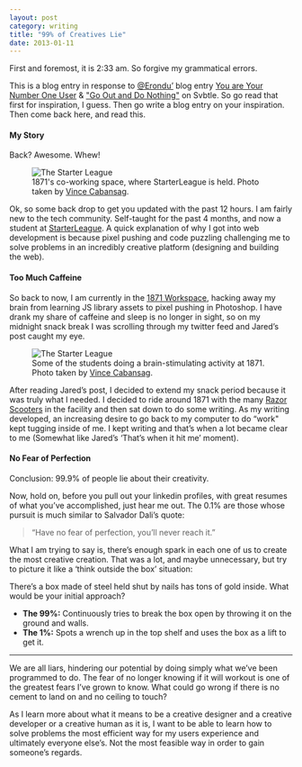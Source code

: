 ```yaml
---
layout: post
category: writing
title: "99% of Creatives Lie"
date: 2013-01-11
---
```



First and foremost, it is 2:33 am. So forgive my grammatical errors.

This is a blog entry in response to [@Erondu’](https://twitter.com/erondu") blog entry [You are Your Number One User](http://blog.jarederondu.com/you-are-your-number-one-user) & ["Go Out and Do Nothing"](http://blog.jarederondu.com/go-outside-and-do-nothing) on Svbtle. So go read that first for inspiration, I guess. Then go write a blog entry on your inspiration. Then come back here, and read this.

#### My Story

Back? Awesome. Whew!

<figure class="small-left">
  <img src="http://assets5.starterleague.com/assets/1871-107268204770a19a342468aa73603770.jpg" alt="The Starter League" />
  <figcaption>1871's co-working space, where StarterLeague is held. Photo taken by <a href="https://twitter.com/vcabansag" target="_blank">Vince Cabansag</a>.</figcaption>
</figure>

Ok, so some back drop to get you updated with the past 12 hours.
I am fairly new to the tech community. Self-taught for the past 4 months, and now a student at [StarterLeague](http://www.starterleague.com/). A quick explanation of why I got into web development is because pixel pushing and code puzzling challenging me to solve problems in an incredibly creative platform (designing and building the web).

#### Too Much Caffeine


So back to now, I am currently in the [1871 Workspace](http://1871.com), hacking away my brain from learning JS library assets to pixel pushing in Photoshop. I have drank my share of caffeine and sleep is no longer in sight, so on my midnight snack break I was scrolling through my twitter feed and Jared’s post caught my eye.

<figure class="small-right">
  <img src="https://fbcdn-sphotos-c-a.akamaihd.net/hphotos-ak-ash2/t31/740453_455055131228496_733512185_o.jpg" alt="The Starter League" />
  <figcaption>Some of the students doing a brain-stimulating activity at 1871. Photo taken by <a href="https://twitter.com/vcabansag" target="_blank">Vince Cabansag</a>.</figcaption>
</figure>

After reading Jared’s post, I decided to extend my snack period because it was truly what I needed. I decided to ride around 1871 with the many [Razor Scooters](https://i.chzbgr.com/maxW500/6687127040/hD56DB022/) in the facility and then sat down to do some writing. As my writing developed, an increasing desire to go back to my computer to do “work" kept tugging inside of me. I kept writing and that’s when a lot became clear to me (Somewhat like Jared’s ‘That’s when it hit me’ moment).

#### No Fear of Perfection

Conclusion: 99.9% of people lie about their creativity.

Now, hold on, before you pull out your linkedin profiles, with great resumes of what you’ve accomplished, just hear me out. The 0.1% are those whose pursuit is much similar to Salvador Dali’s quote:

>“Have no fear of perfection, you’ll never reach it.”

What I am trying to say is, there’s enough spark in each one of us to create the most creative creation. That was a lot, and maybe unnecessary, but try to picture it like a ‘think outside the box’ situation:

There’s a box made of steel held shut by nails has tons of gold inside. What would be your initial approach?

- <strong>The 99%:</strong> Continuously tries to break the box open by throwing it on the ground and walls.
- <strong>The 1%:</strong> Spots a wrench up in the top shelf and uses the box as a lift to get it.

***

We are all liars, hindering our potential by doing simply what we’ve been programmed to do. The fear of no longer knowing if it will workout is one of the greatest fears I’ve grown to know. What could go wrong if there is no cement to land on and no ceiling to touch?

As I learn more about what it means to be a creative designer and a creative developer or a creative human as it is, I want to be able to learn how to solve problems the most efficient way for my users experience and ultimately everyone else’s. Not the most feasible way in order to gain someone’s regards.